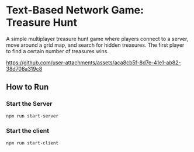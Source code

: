 # Text-Based Network Game: Treasure Hunt

A simple multiplayer treasure hunt game where players connect to a server, move around a grid map, and search for hidden treasures. The first player to find a certain number of treasures wins.

https://github.com/user-attachments/assets/aca8cb5f-8d7e-41e1-ab82-38d708a319c8

## How to Run

### Start the Server

```bash
npm run start-server
```

### Start the client

```bash
npm run start-client
```

